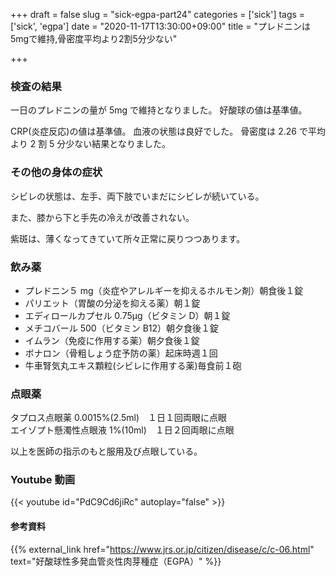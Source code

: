 +++
draft = false
slug = "sick-egpa-part24"
categories = ['sick']
tags = ['sick', 'egpa']
date = "2020-11-17T13:30:00+09:00"
title = "プレドニンは5mgで維持,骨密度平均より2割5分少ない"

+++

### 検査の結果

一日のプレドニンの量が 5mg で維持となりました。
好酸球の値は基準値。

<!--more-->

CRP(炎症反応)の値は基準値。
血液の状態は良好でした。
骨密度は 2.26 で平均より 2 割 5 分少ない結果となりました。

### その他の身体の症状

シビレの状態は、左手、両下肢でいまだにシビレが続いている。

また、膝から下と手先の冷えが改善されない。

紫斑は、薄くなってきていて所々正常に戻りつつあります。

### 飲み薬

- プレドニン５ mg（炎症やアレルギーを抑えるホルモン剤）朝食後１錠
- パリエット（胃酸の分泌を抑える薬）朝１錠
- エディロールカプセル 0.75μg（ビタミン D）朝１錠
- メチコバール 500（ビタミン B12）朝夕食後１錠
- イムラン（免疫に作用する薬）朝夕食後１錠
- ボナロン（骨粗しょう症予防の薬）起床時週１回
- 牛車腎気丸エキス顆粒(シビレに作用する薬)毎食前１砲

### 点眼薬

タプロス点眼薬 0.0015%(2.5ml)　１日１回両眼に点眼  
エイゾプト懸濁性点眼液 1%(10ml)　１日２回両眼に点眼

以上を医師の指示のもと服用及び点眼している。

### Youtube 動画

{{< youtube id="PdC9Cd6jiRc" autoplay="false" >}}

#### 参考資料

{{% external_link href="https://www.jrs.or.jp/citizen/disease/c/c-06.html" text="好酸球性多発血管炎性肉芽種症（EGPA）" %}}
